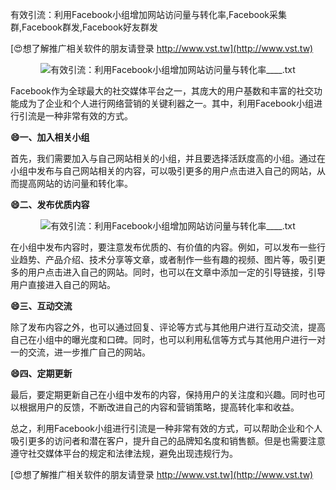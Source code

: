 有效引流：利用Facebook小组增加网站访问量与转化率,Facebook采集群,Facebook群发,Facebook好友群发

[😍想了解推广相关软件的朋友请登录 http://www.vst.tw](http://www.vst.tw)

 <center><img src="https://vst.tw/MP4/tuiguang/png/2.png" alt="有效引流：利用Facebook小组增加网站访问量与转化率____.txt"></center>

Facebook作为全球最大的社交媒体平台之一，其庞大的用户基数和丰富的社交功能成为了企业和个人进行网络营销的关键利器之一。其中，利用Facebook小组进行引流是一种非常有效的方式。

**😄一、加入相关小组**

首先，我们需要加入与自己网站相关的小组，并且要选择活跃度高的小组。通过在小组中发布与自己网站相关的内容，可以吸引更多的用户点击进入自己的网站，从而提高网站的访问量和转化率。

**😄二、发布优质内容**

 <center><img src="https://vst.tw/MP4/tuiguang/png/0.png" alt="有效引流：利用Facebook小组增加网站访问量与转化率____.txt"></center>

在小组中发布内容时，要注意发布优质的、有价值的内容。例如，可以发布一些行业趋势、产品介绍、技术分享等文章，或者制作一些有趣的视频、图片等，吸引更多的用户点击进入自己的网站。同时，也可以在文章中添加一定的引导链接，引导用户直接进入自己的网站。

**😄三、互动交流**

除了发布内容之外，也可以通过回复、评论等方式与其他用户进行互动交流，提高自己在小组中的曝光度和口碑。同时，也可以利用私信等方式与其他用户进行一对一的交流，进一步推广自己的网站。

**😄四、定期更新**

最后，要定期更新自己在小组中发布的内容，保持用户的关注度和兴趣。同时也可以根据用户的反馈，不断改进自己的内容和营销策略，提高转化率和收益。

总之，利用Facebook小组进行引流是一种非常有效的方式，可以帮助企业和个人吸引更多的访问者和潜在客户，提升自己的品牌知名度和销售额。但是也需要注意遵守社交媒体平台的规定和法律法规，避免出现违规行为。

[😍想了解推广相关软件的朋友请登录 http://www.vst.tw](http://www.vst.tw)



